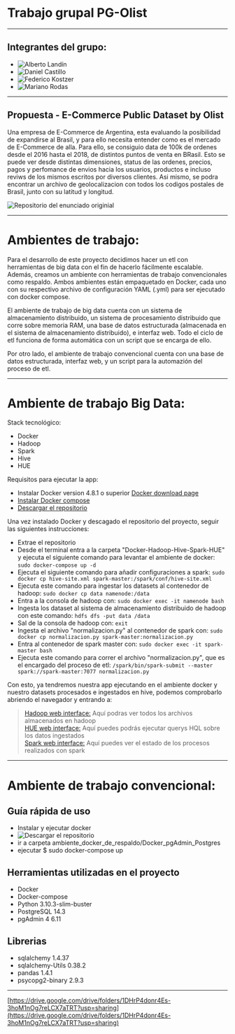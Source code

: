 # Trabajo grupal PG-Olist
---
## Integrantes del grupo:
- ![Alberto Landín](https://www.linkedin.com/in/albertolandin)
- ![Daniel Castillo](https://www.linkedin.com/in/daniel-casvill/)
- ![Federico Kostzer](https://www.linkedin.com/in/federico-kostzer/)
- ![Mariano Rodas](https://www.linkedin.com/in/mariano-rodas-b93092136/)
---
## Propuesta - E-Commerce Public Dataset by Olist

Una empresa de E-Commerce de Argentina, esta evaluando la posibilidad de expandirse al Brasil, y para ello necesita entender como es el mercado de E-Commerce de alla. Para ello, se consiguio data de 100k de ordenes desde el 2016 hasta el 2018, de distintos puntos de venta en BRasil. Esto se puede ver desde distintas dimensiones, status de las ordenes, precios, pagos y perfomance de envios hacia los usuarios, productos e incluso reviws de los mismos escritos por diversos clientes. Asi mismo, se podra encontrar un archivo de geolocalizacion con todos los codigos postales de Brasil, junto con su latitud y longitud.

![Repositorio del enunciado originial](https://github.com/soyHenry/DS-Proyecto_Grupal_Olist)

---
# Ambientes de trabajo:

Para el desarrollo de este proyecto decidimos hacer un etl con herramientas de big data con el fin de hacerlo fácilmente escalable. Además, creamos un ambiente con herramientas de trabajo convencionales como respaldo. Ambos ambientes están empaquetado en Docker, cada uno  con su respectivo archivo de configuración YAML (.yml) para ser ejecutado con docker compose.  
 
El ambiente de trabajo de big data cuenta con un sistema de almacenamiento distribuido, un sistema de procesamiento distribuido que corre sobre memoria RAM, una base de datos estructurada (almacenada en el sistema de almacenamiento distribuido), e interfaz web. Todo el ciclo de etl funciona de forma automática con un script que se encarga de ello.

Por otro lado, el ambiente de trabajo convencional cuenta con una base de datos estructurada, interfaz web, y un script para la automazión del proceso de etl.

---
# Ambiente de trabajo Big Data:

Stack tecnológico:

- Docker
- Hadoop
- Spark
- Hive
- HUE


Requisitos para ejecutar la app:
- Instalar Docker version 4.8.1 o superior [Docker download page](https://www.docker.com/products/docker-desktop/)
- [Instalar Docker compose](https://docs.docker.com/compose/install/)
- [Descargar el repositorio](https://drive.google.com/file/d/1I_Bg069ysBUWIWGFJGSDB2xF7Os_zRtu/view?usp=sharing)

Una vez instalado Docker y descagado el repositorio del proyecto, seguir las siguientes instrucciones:
- Extrae el repositorio
- Desde el terminal entra a la carpeta "Docker-Hadoop-Hive-Spark-HUE" y ejecuta el siguiente comando para levantar el ambiente de docker: `sudo docker-compose up -d`
- Ejecuta el siguiente comando para añadir configuraciones a spark: `sudo docker cp hive-site.xml spark-master:/spark/conf/hive-site.xml`
- Ejecuta este comando para ingestar los datasets al contenedor de hadoop: `sudo docker cp data namenode:/data`
- Entra a la consola de hadoop con: `sudo docker exec -it namenode bash` 
- Ingesta los dataset al sistema de almacenamiento distribuido de hadoop con este comando: `hdfs dfs -put data /data`
- Sal de la consola de hadoop con: `exit`
- Ingesta el archivo "normalizacion.py" al contenedor de spark con: `sudo docker cp normalizacion.py spark-master:normalizacion.py`
- Entra al contenedor de spark master con: `sudo docker exec -it spark-master bash`
- Ejecuta este comando para correr el archivo "normalizacion.py", que es el encargado del proceso de etl: `/spark/bin/spark-submit --master spark://spark-master:7077 normalizacion.py`

Con esto, ya tendremos nuestra app ejecutando en el ambiente docker y nuestro datasets procesados e ingestados en hive, podemos comprobarlo abriendo el navegador y entrando a:

> [Hadoop web interface:](http://localhost:9870) Aquí podras ver todos los archivos almacenados en hadoop  
> [HUE web interface:](http://localhost:8888) Aquí puedes podrás ejecutar querys HQL sobre los datos ingestados  
>[Spark web interface:](http://localhost:8080) Aquí puedes ver el estado de los procesos realizados con spark  
---
# Ambiente de trabajo convencional:

## Guía rápida de uso
* Instalar y ejecutar docker
* ![Descargar el repositorio](https://drive.google.com/file/d/1fQl9lNeXWM1ZT0PY-4K1Gm3auXJKeugc/view)
* ir a carpeta ambiente_docker_de_respaldo/Docker_pgAdmin_Postgres
* ejecutar $ sudo docker-compose up


## Herramientas utilizadas en el proyecto
* Docker
* Docker-compose
* Python 3.10.3-slim-buster
* PostgreSQL 14.3
* pgAdmin 4 6.11

## Librerias
* sqlalchemy 1.4.37
* sqlalchemy-Utils 0.38.2
* pandas 1.4.1 
* psycopg2-binary 2.9.3
---
[https://drive.google.com/drive/folders/1DHrP4donr4Es-3hoM1nOg7reLCX7aTRT?usp=sharing](https://drive.google.com/drive/folders/1DHrP4donr4Es-3hoM1nOg7reLCX7aTRT?usp=sharing)
